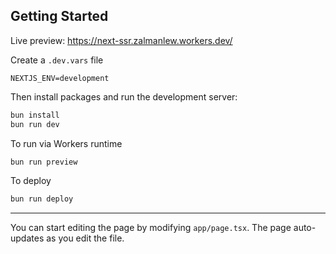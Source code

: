## Getting Started

Live preview: https://next-ssr.zalmanlew.workers.dev/

Create a `.dev.vars` file
```
NEXTJS_ENV=development
```

Then install packages and run the development server:

```bash
bun install
bun run dev
```

To run via Workers runtime
```bash
bun run preview
```

To deploy
```bash
bun run deploy
```

---

You can start editing the page by modifying `app/page.tsx`. The page auto-updates as you edit the file.